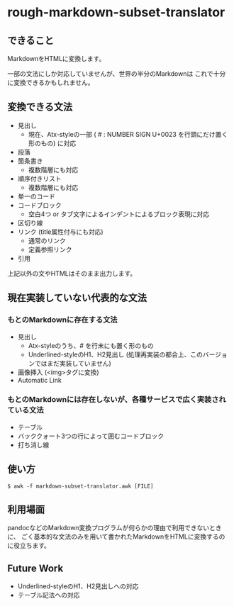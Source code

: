 # rough-markdown-subset-translator

## できること

MarkdownをHTMLに変換します。

一部の文法にしか対応していませんが、世界の半分のMarkdownは
これで十分に変換できるかもしれません。

## 変換できる文法

- 見出し
    - 現在、Atx-styleの一部 ( # : NUMBER SIGN U+0023 を行頭にだけ置く形のもの) に対応
- 段落
- 箇条書き
    - 複数階層にも対応
- 順序付きリスト
    - 複数階層にも対応
- 単一のコード
- コードブロック
    - 空白4つ or タブ文字によるインデントによるブロック表現に対応
- 区切り線
- リンク (title属性付与にも対応)
    - 通常のリンク
    - 定義参照リンク
- 引用

上記以外の文やHTMLはそのまま出力します。

## 現在実装していない代表的な文法

### もとのMarkdownに存在する文法

- 見出し
    - Atx-styleのうち、# を行末にも置く形のもの
    - Underlined-styleのH1、H2見出し (処理再実装の都合上、このバージョンではまだ実装していません)
- 画像挿入 (&lt;img&gt;タグに変換)
- Automatic Link

### もとのMarkdownには存在しないが、各種サービスで広く実装されている文法

- テーブル
- バッククォート3つの行によって囲むコードブロック
- 打ち消し線

## 使い方

    $ awk -f markdown-subset-translator.awk [FILE]

## 利用場面

pandocなどのMarkdown変換プログラムが何らかの理由で利用できないときに、
ごく基本的な文法のみを用いて書かれたMarkdownをHTMLに変換するのに役立ちます。

## Future Work

- Underlined-styleのH1、H2見出しへの対応
- テーブル記法への対応
